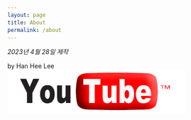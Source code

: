 ```yaml
---
layout: page
title: About
permalink: /about
---
```


*2023년 4월 28일 제작*

by Han Hee Lee <img width="400px" height="100px" src="/assets/pngegg.png"/>